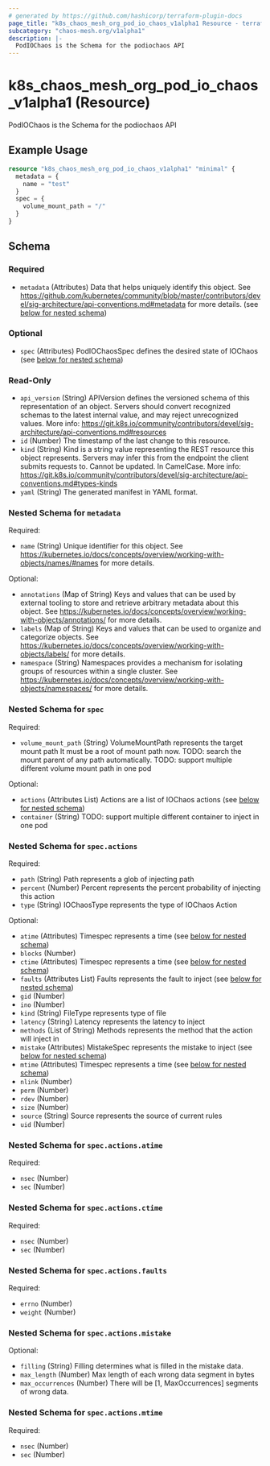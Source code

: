 ```yaml
---
# generated by https://github.com/hashicorp/terraform-plugin-docs
page_title: "k8s_chaos_mesh_org_pod_io_chaos_v1alpha1 Resource - terraform-provider-k8s"
subcategory: "chaos-mesh.org/v1alpha1"
description: |-
  PodIOChaos is the Schema for the podiochaos API
---
```


# k8s_chaos_mesh_org_pod_io_chaos_v1alpha1 (Resource)

PodIOChaos is the Schema for the podiochaos API

## Example Usage

```terraform
resource "k8s_chaos_mesh_org_pod_io_chaos_v1alpha1" "minimal" {
  metadata = {
    name = "test"
  }
  spec = {
    volume_mount_path = "/"
  }
}
```

<!-- schema generated by tfplugindocs -->
## Schema

### Required

- `metadata` (Attributes) Data that helps uniquely identify this object. See https://github.com/kubernetes/community/blob/master/contributors/devel/sig-architecture/api-conventions.md#metadata for more details. (see [below for nested schema](#nestedatt--metadata))

### Optional

- `spec` (Attributes) PodIOChaosSpec defines the desired state of IOChaos (see [below for nested schema](#nestedatt--spec))

### Read-Only

- `api_version` (String) APIVersion defines the versioned schema of this representation of an object. Servers should convert recognized schemas to the latest internal value, and may reject unrecognized values. More info: https://git.k8s.io/community/contributors/devel/sig-architecture/api-conventions.md#resources
- `id` (Number) The timestamp of the last change to this resource.
- `kind` (String) Kind is a string value representing the REST resource this object represents. Servers may infer this from the endpoint the client submits requests to. Cannot be updated. In CamelCase. More info: https://git.k8s.io/community/contributors/devel/sig-architecture/api-conventions.md#types-kinds
- `yaml` (String) The generated manifest in YAML format.

<a id="nestedatt--metadata"></a>
### Nested Schema for `metadata`

Required:

- `name` (String) Unique identifier for this object. See https://kubernetes.io/docs/concepts/overview/working-with-objects/names/#names for more details.

Optional:

- `annotations` (Map of String) Keys and values that can be used by external tooling to store and retrieve arbitrary metadata about this object. See https://kubernetes.io/docs/concepts/overview/working-with-objects/annotations/ for more details.
- `labels` (Map of String) Keys and values that can be used to organize and categorize objects. See https://kubernetes.io/docs/concepts/overview/working-with-objects/labels/ for more details.
- `namespace` (String) Namespaces provides a mechanism for isolating groups of resources within a single cluster. See https://kubernetes.io/docs/concepts/overview/working-with-objects/namespaces/ for more details.


<a id="nestedatt--spec"></a>
### Nested Schema for `spec`

Required:

- `volume_mount_path` (String) VolumeMountPath represents the target mount path It must be a root of mount path now. TODO: search the mount parent of any path automatically. TODO: support multiple different volume mount path in one pod

Optional:

- `actions` (Attributes List) Actions are a list of IOChaos actions (see [below for nested schema](#nestedatt--spec--actions))
- `container` (String) TODO: support multiple different container to inject in one pod

<a id="nestedatt--spec--actions"></a>
### Nested Schema for `spec.actions`

Required:

- `path` (String) Path represents a glob of injecting path
- `percent` (Number) Percent represents the percent probability of injecting this action
- `type` (String) IOChaosType represents the type of IOChaos Action

Optional:

- `atime` (Attributes) Timespec represents a time (see [below for nested schema](#nestedatt--spec--actions--atime))
- `blocks` (Number)
- `ctime` (Attributes) Timespec represents a time (see [below for nested schema](#nestedatt--spec--actions--ctime))
- `faults` (Attributes List) Faults represents the fault to inject (see [below for nested schema](#nestedatt--spec--actions--faults))
- `gid` (Number)
- `ino` (Number)
- `kind` (String) FileType represents type of file
- `latency` (String) Latency represents the latency to inject
- `methods` (List of String) Methods represents the method that the action will inject in
- `mistake` (Attributes) MistakeSpec represents the mistake to inject (see [below for nested schema](#nestedatt--spec--actions--mistake))
- `mtime` (Attributes) Timespec represents a time (see [below for nested schema](#nestedatt--spec--actions--mtime))
- `nlink` (Number)
- `perm` (Number)
- `rdev` (Number)
- `size` (Number)
- `source` (String) Source represents the source of current rules
- `uid` (Number)

<a id="nestedatt--spec--actions--atime"></a>
### Nested Schema for `spec.actions.atime`

Required:

- `nsec` (Number)
- `sec` (Number)


<a id="nestedatt--spec--actions--ctime"></a>
### Nested Schema for `spec.actions.ctime`

Required:

- `nsec` (Number)
- `sec` (Number)


<a id="nestedatt--spec--actions--faults"></a>
### Nested Schema for `spec.actions.faults`

Required:

- `errno` (Number)
- `weight` (Number)


<a id="nestedatt--spec--actions--mistake"></a>
### Nested Schema for `spec.actions.mistake`

Optional:

- `filling` (String) Filling determines what is filled in the mistake data.
- `max_length` (Number) Max length of each wrong data segment in bytes
- `max_occurrences` (Number) There will be [1, MaxOccurrences] segments of wrong data.


<a id="nestedatt--spec--actions--mtime"></a>
### Nested Schema for `spec.actions.mtime`

Required:

- `nsec` (Number)
- `sec` (Number)



